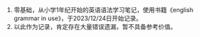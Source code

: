 1. 零基础，从小学1年纪开始的英语语法学习笔记，使用书籍《english grammar in use》，于2023/12/24日开始记录。
1. 以此作为记录，肯定存在大量错误遗漏，暂不具备参考价值。
